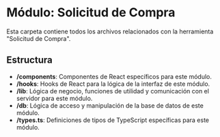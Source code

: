 
# Módulo: Solicitud de Compra

Esta carpeta contiene todos los archivos relacionados con la herramienta "Solicitud de Compra".

## Estructura

- **/components**: Componentes de React específicos para este módulo.
- **/hooks**: Hooks de React para la lógica de la interfaz de este módulo.
- **/lib**: Lógica de negocio, funciones de utilidad y comunicación con el servidor para este módulo.
- **/db**: Lógica de acceso y manipulación de la base de datos de este módulo.
- **/types.ts**: Definiciones de tipos de TypeScript específicas para este módulo.
